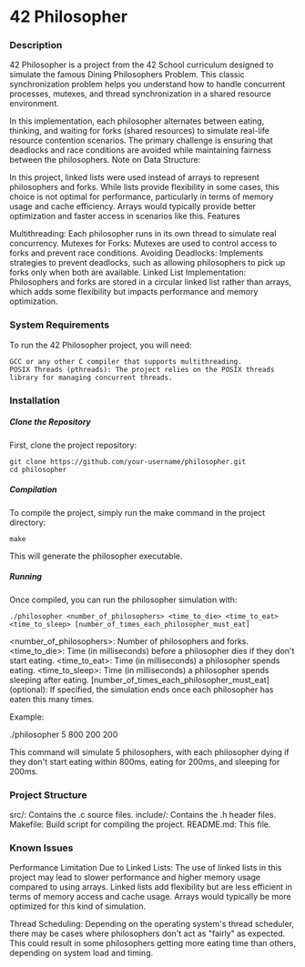 # 42 Philosopher

### Description

42 Philosopher is a project from the 42 School curriculum designed to simulate the famous Dining Philosophers Problem. This classic synchronization problem helps you understand how to handle concurrent processes, mutexes, and thread synchronization in a shared resource environment.

In this implementation, each philosopher alternates between eating, thinking, and waiting for forks (shared resources) to simulate real-life resource contention scenarios. The primary challenge is ensuring that deadlocks and race conditions are avoided while maintaining fairness between the philosophers.
Note on Data Structure:

In this project, linked lists were used instead of arrays to represent philosophers and forks. While lists provide flexibility in some cases, this choice is not optimal for performance, particularly in terms of memory usage and cache efficiency. Arrays would typically provide better optimization and faster access in scenarios like this.
Features

  Multithreading: Each philosopher runs in its own thread to simulate real concurrency.
  Mutexes for Forks: Mutexes are used to control access to forks and prevent race conditions.
  Avoiding Deadlocks: Implements strategies to prevent deadlocks, such as allowing philosophers to pick up forks only when both are available.
  Linked List Implementation: Philosophers and forks are stored in a circular linked list rather than arrays, which adds some flexibility but impacts performance and memory optimization.

### System Requirements

To run the 42 Philosopher project, you will need:

    GCC or any other C compiler that supports multithreading.
    POSIX Threads (pthreads): The project relies on the POSIX threads library for managing concurrent threads.

### Installation
##### Clone the Repository

First, clone the project repository:

    git clone https://github.com/your-username/philosopher.git
    cd philosopher

##### Compilation

To compile the project, simply run the make command in the project directory:

    make

This will generate the philosopher executable.
##### Running

Once compiled, you can run the philosopher simulation with:

    ./philosopher <number_of_philosophers> <time_to_die> <time_to_eat> <time_to_sleep> [number_of_times_each_philosopher_must_eat]

  <number_of_philosophers>: Number of philosophers and forks.
  <time_to_die>: Time (in milliseconds) before a philosopher dies if they don't start eating.
  <time_to_eat>: Time (in milliseconds) a philosopher spends eating.
  <time_to_sleep>: Time (in milliseconds) a philosopher spends sleeping after eating.
  [number_of_times_each_philosopher_must_eat] (optional): If specified, the simulation ends once each philosopher has eaten this many times.

Example:

./philosopher 5 800 200 200

This command will simulate 5 philosophers, with each philosopher dying if they don't start eating within 800ms, eating for 200ms, and sleeping for 200ms.
### Project Structure

  src/: Contains the .c source files.
  include/: Contains the .h header files.
  Makefile: Build script for compiling the project.
  README.md: This file.

### Known Issues

  Performance Limitation Due to Linked Lists: The use of linked lists in this project may lead to slower performance and higher memory usage compared to using arrays. Linked lists add flexibility but are less efficient in terms of memory access and cache usage. Arrays would typically be more optimized for this kind of simulation.

  Thread Scheduling: Depending on the operating system's thread scheduler, there may be cases where philosophers don't act as "fairly" as expected. This could result in some philosophers getting more eating time than others, depending on system load and timing.
